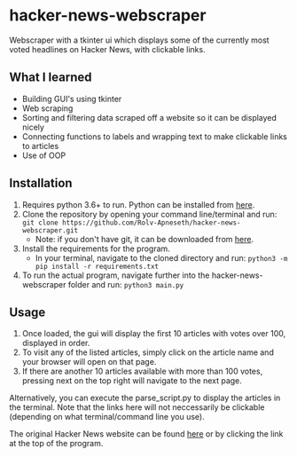 # hacker-news-webscraper
 Webscraper with a tkinter ui which displays some of the currently most voted headlines on Hacker News, with clickable links.

## What I learned
* Building GUI's using tkinter
* Web scraping
* Sorting and filtering data scraped off a website so it can be displayed nicely
* Connecting functions to labels and wrapping text to make clickable links to articles
* Use of OOP

## Installation
1. Requires python 3.6+ to run. Python can be installed from [here](https://www.python.org/downloads/).
2. Clone the repository by opening your command line/terminal and run: 
```git clone https://github.com/Rolv-Apneseth/hacker-news-webscraper.git```
    * Note: if you don't have git, it can be downloaded from [here](https://git-scm.com/downloads).
3. Install the requirements for the program.
    * In your terminal, navigate to the cloned directory and run: ```python3 -m pip install -r requirements.txt```
4. To run the actual program, navigate further into the hacker-news-webscraper folder and run: ```python3 main.py```

## Usage
1. Once loaded, the gui will display the first 10 articles with votes over 100, displayed in order.
2. To visit any of the listed articles, simply click on the article name and your browser will open on that page.
3. If there are another 10 articles available with more than 100 votes, pressing next on the top right will navigate to the next page.

Alternatively, you can execute the parse_script.py to display the articles in the terminal. Note that the links here will not neccessarily be clickable (depending on what terminal/command line you use).

The original Hacker News website can be found [here](https://news.ycombinator.com/) or by clicking the link at the top of the program.
